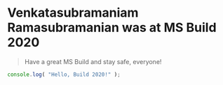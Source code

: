 # Venkatasubramaniam Ramasubramanian was at MS Build 2020

> Have a great MS Build and stay safe, everyone!

```js
console.log( "Hello, Build 2020!" );
```
